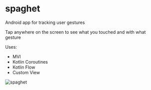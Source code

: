 # spaghet
Android app for tracking user gestures

Tap anywhere on the screen to see what you touched and with what gesture

Uses:
- MVI
- Kotlin Coroutines
- Kotlin Flow
- Custom View

![spaghet](https://user-images.githubusercontent.com/63841201/175805846-fdb9aa11-8e28-4ed4-a968-29fc5dff5881.gif)